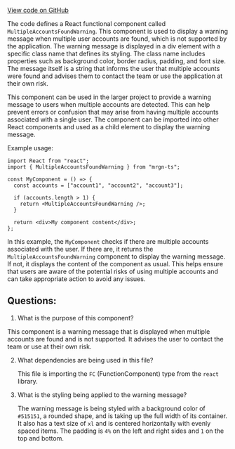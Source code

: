 [View code on GitHub](https://github.com/mrgnlabs/mrgn-ts/apps/marginfi-v2-ui/src/components/MultipleAccountsFoundWarning.tsx)

The code defines a React functional component called `MultipleAccountsFoundWarning`. This component is used to display a warning message when multiple user accounts are found, which is not supported by the application. The warning message is displayed in a div element with a specific class name that defines its styling. The class name includes properties such as background color, border radius, padding, and font size. The message itself is a string that informs the user that multiple accounts were found and advises them to contact the team or use the application at their own risk.

This component can be used in the larger project to provide a warning message to users when multiple accounts are detected. This can help prevent errors or confusion that may arise from having multiple accounts associated with a single user. The component can be imported into other React components and used as a child element to display the warning message.

Example usage:

```
import React from "react";
import { MultipleAccountsFoundWarning } from "mrgn-ts";

const MyComponent = () => {
  const accounts = ["account1", "account2", "account3"];

  if (accounts.length > 1) {
    return <MultipleAccountsFoundWarning />;
  }

  return <div>My component content</div>;
};
```

In this example, the `MyComponent` checks if there are multiple accounts associated with the user. If there are, it returns the `MultipleAccountsFoundWarning` component to display the warning message. If not, it displays the content of the component as usual. This helps ensure that users are aware of the potential risks of using multiple accounts and can take appropriate action to avoid any issues.

## Questions:

1.  What is the purpose of this component?

This component is a warning message that is displayed when multiple accounts are found and is not supported. It advises the user to contact the team or use at their own risk.

2. What dependencies are being used in this file?

   This file is importing the `FC` (FunctionComponent) type from the `react` library.

3. What is the styling being applied to the warning message?

   The warning message is being styled with a background color of `#515151`, a rounded shape, and is taking up the full width of its container. It also has a text size of `xl` and is centered horizontally with evenly spaced items. The padding is `4%` on the left and right sides and `1` on the top and bottom.
